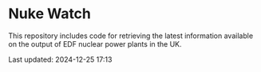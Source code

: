 # Nuke Watch

This repository includes code for retrieving the latest information available on the output of EDF nuclear power plants in the UK.

Last updated: 2024-12-25 17:13
